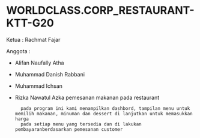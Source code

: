 # WORLDCLASS.CORP_RESTAURANT-KTT-G20

Ketua : Rachmat Fajar

Anggota :
- Alifan Naufally Atha
- Muhammad Danish Rabbani
- Muhammad Ichsan
- Rizka Nawatul Azka
                                                        pemesanan makanan pada restaurant
                                                        
        pada program ini kami menampilkan dashbord, tampilan menu untuk memilih makanan, minuman dan dessert di lanjutkan untuk memasukkan harga
        pada setiap menu yang tersedia dan di lakukan pembayaranberdasarkan pemesanan customer
        
                                              
